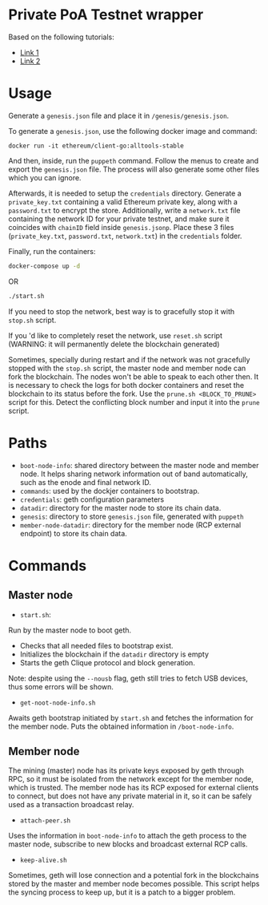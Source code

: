 # Private PoA Testnet wrapper

Based on the following tutorials:

- [Link 1](https://medium.com/coinmonks/private-ethereum-by-example-b77063bb634f)
- [Link 2](https://geth.ethereum.org/docs/interface/private-network)

# Usage

Generate a `genesis.json` file and place it in `/genesis/genesis.json`.

To generate a `genesis.json`, use the following docker image and command:

`docker run -it ethereum/client-go:alltools-stable`

And then, inside, run the `puppeth` command. Follow the menus to create and export the `genesis.json` file. The process will also generate some other files which you can ignore.

Afterwards, it is needed to setup the `credentials` directory. Generate a `private_key.txt` containing a valid Ethereum private key, along with a `password.txt` to encrypt the store. Additionally, write a `network.txt` file containing the network ID for your private testnet, and make sure it coincides with `chainID` field inside `genesis.jsonp`. Place these 3 files (`private_key.txt`, `password.txt`, `network.txt`) in the `credentials` folder.

Finally, run the containers:

```bash
docker-compose up -d
```

OR

```bash
./start.sh
```

If you need to stop the network, best way is to gracefully stop it with `stop.sh` script.

If you 'd like to completely reset the network, use `reset.sh` script (WARNING: it will permanently delete the blockchain generated)

Sometimes, specially during restart and if the network was not gracefully stopped with the `stop.sh` script, the master node and member node can fork the blockchain. The nodes won't be able to speak to each other then. It is necessary to check the logs for both docker containers and reset the blockchain to its status before the fork. Use the `prune.sh <BLOCK_TO_PRUNE>` script for this. Detect the conflicting block number and input it into the `prune` script.

# Paths

- `boot-node-info`: shared directory between the master node and member node. It helps sharing network information out of band automatically, such as the enode and final network ID.
- `commands`: used by the dockjer containers to bootstrap.
- `credentials`: geth configuration parameters
- `datadir`: directory for the master node to store its chain data.
- `genesis`: directory to store `genesis.json` file, generated with `puppeth`
- `member-node-datadir`: directory for the member node (RCP external endpoint) to store its chain data.

# Commands

## Master node

- `start.sh`:

Run by the master node to boot geth.

- Checks that all needed files to bootstrap exist.
- Initializes the blockchain if the `datadir` directory is empty
- Starts the geth Clique protocol and block generation.

Note: despite using the `--nousb` flag, geth still tries to fetch USB devices, thus some errors will be shown.

- `get-noot-node-info.sh`

Awaits geth bootstrap initiated by `start.sh` and fetches the information for the member node. Puts the obtained information in `/boot-node-info`.

## Member node

The mining (master) node has its private keys exposed by geth through RPC, so it must be isolated from the network except for the member node, which is trusted. The member node has its RCP exposed for external clients to connect, but does not have any private material in it, so it can be safely used as a transaction broadcast relay.

- `attach-peer.sh`

Uses the information in `boot-node-info` to attach the geth process to the master node, subscribe to new blocks and broadcast external RCP calls.

- `keep-alive.sh`

Sometimes, geth will lose connection and a potential fork in the blockchains stored by the master and member node becomes possible. This script helps the syncing process to keep up, but it is a patch to a bigger problem.
